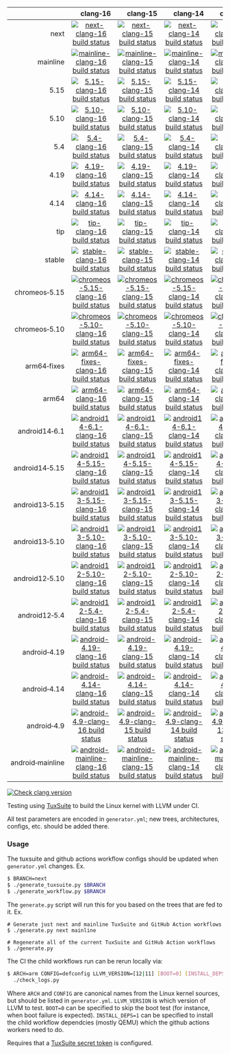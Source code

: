 |     | &nbsp;&nbsp;&nbsp;&nbsp;&nbsp;clang&#8209;16 | &nbsp;&nbsp;&nbsp;&nbsp;&nbsp;clang&#8209;15 | &nbsp;&nbsp;&nbsp;&nbsp;&nbsp;clang&#8209;14 | &nbsp;&nbsp;&nbsp;&nbsp;&nbsp;clang&#8209;13 | &nbsp;&nbsp;&nbsp;&nbsp;&nbsp;clang&#8209;12 | &nbsp;&nbsp;&nbsp;&nbsp;&nbsp;clang&#8209;11 | clang&#8209;android |
| ---: | :---: | :---: | :---: | :---: | :---: | :---: | :---: |
| next | [![next-clang-16 build status](https://github.com/clangbuiltlinux/continuous-integration2/actions/workflows/next-clang-16.yml/badge.svg)](https://github.com/clangbuiltlinux/continuous-integration2/actions/workflows/next-clang-16.yml) | [![next-clang-15 build status](https://github.com/clangbuiltlinux/continuous-integration2/actions/workflows/next-clang-15.yml/badge.svg)](https://github.com/clangbuiltlinux/continuous-integration2/actions/workflows/next-clang-15.yml) | [![next-clang-14 build status](https://github.com/clangbuiltlinux/continuous-integration2/actions/workflows/next-clang-14.yml/badge.svg)](https://github.com/clangbuiltlinux/continuous-integration2/actions/workflows/next-clang-14.yml) | [![next-clang-13 build status](https://github.com/clangbuiltlinux/continuous-integration2/actions/workflows/next-clang-13.yml/badge.svg)](https://github.com/clangbuiltlinux/continuous-integration2/actions/workflows/next-clang-13.yml) | [![next-clang-12 build status](https://github.com/clangbuiltlinux/continuous-integration2/actions/workflows/next-clang-12.yml/badge.svg)](https://github.com/clangbuiltlinux/continuous-integration2/actions/workflows/next-clang-12.yml) | [![next-clang-11 build status](https://github.com/clangbuiltlinux/continuous-integration2/actions/workflows/next-clang-11.yml/badge.svg)](https://github.com/clangbuiltlinux/continuous-integration2/actions/workflows/next-clang-11.yml) | [![next-clang-android build status](https://github.com/clangbuiltlinux/continuous-integration2/actions/workflows/next-clang-android.yml/badge.svg)](https://github.com/clangbuiltlinux/continuous-integration2/actions/workflows/next-clang-android.yml) |
| mainline | [![mainline-clang-16 build status](https://github.com/clangbuiltlinux/continuous-integration2/actions/workflows/mainline-clang-16.yml/badge.svg)](https://github.com/clangbuiltlinux/continuous-integration2/actions/workflows/mainline-clang-16.yml) | [![mainline-clang-15 build status](https://github.com/clangbuiltlinux/continuous-integration2/actions/workflows/mainline-clang-15.yml/badge.svg)](https://github.com/clangbuiltlinux/continuous-integration2/actions/workflows/mainline-clang-15.yml) | [![mainline-clang-14 build status](https://github.com/clangbuiltlinux/continuous-integration2/actions/workflows/mainline-clang-14.yml/badge.svg)](https://github.com/clangbuiltlinux/continuous-integration2/actions/workflows/mainline-clang-14.yml) | [![mainline-clang-13 build status](https://github.com/clangbuiltlinux/continuous-integration2/actions/workflows/mainline-clang-13.yml/badge.svg)](https://github.com/clangbuiltlinux/continuous-integration2/actions/workflows/mainline-clang-13.yml) | [![mainline-clang-12 build status](https://github.com/clangbuiltlinux/continuous-integration2/actions/workflows/mainline-clang-12.yml/badge.svg)](https://github.com/clangbuiltlinux/continuous-integration2/actions/workflows/mainline-clang-12.yml) | [![mainline-clang-11 build status](https://github.com/clangbuiltlinux/continuous-integration2/actions/workflows/mainline-clang-11.yml/badge.svg)](https://github.com/clangbuiltlinux/continuous-integration2/actions/workflows/mainline-clang-11.yml) |     |
| 5.15 | [![5.15-clang-16 build status](https://github.com/clangbuiltlinux/continuous-integration2/actions/workflows/5.15-clang-16.yml/badge.svg)](https://github.com/clangbuiltlinux/continuous-integration2/actions/workflows/5.15-clang-16.yml) | [![5.15-clang-15 build status](https://github.com/clangbuiltlinux/continuous-integration2/actions/workflows/5.15-clang-15.yml/badge.svg)](https://github.com/clangbuiltlinux/continuous-integration2/actions/workflows/5.15-clang-15.yml) | [![5.15-clang-14 build status](https://github.com/clangbuiltlinux/continuous-integration2/actions/workflows/5.15-clang-14.yml/badge.svg)](https://github.com/clangbuiltlinux/continuous-integration2/actions/workflows/5.15-clang-14.yml) | [![5.15-clang-13 build status](https://github.com/clangbuiltlinux/continuous-integration2/actions/workflows/5.15-clang-13.yml/badge.svg)](https://github.com/clangbuiltlinux/continuous-integration2/actions/workflows/5.15-clang-13.yml) | [![5.15-clang-12 build status](https://github.com/clangbuiltlinux/continuous-integration2/actions/workflows/5.15-clang-12.yml/badge.svg)](https://github.com/clangbuiltlinux/continuous-integration2/actions/workflows/5.15-clang-12.yml) | [![5.15-clang-11 build status](https://github.com/clangbuiltlinux/continuous-integration2/actions/workflows/5.15-clang-11.yml/badge.svg)](https://github.com/clangbuiltlinux/continuous-integration2/actions/workflows/5.15-clang-11.yml) |     |
| 5.10 | [![5.10-clang-16 build status](https://github.com/clangbuiltlinux/continuous-integration2/actions/workflows/5.10-clang-16.yml/badge.svg)](https://github.com/clangbuiltlinux/continuous-integration2/actions/workflows/5.10-clang-16.yml) | [![5.10-clang-15 build status](https://github.com/clangbuiltlinux/continuous-integration2/actions/workflows/5.10-clang-15.yml/badge.svg)](https://github.com/clangbuiltlinux/continuous-integration2/actions/workflows/5.10-clang-15.yml) | [![5.10-clang-14 build status](https://github.com/clangbuiltlinux/continuous-integration2/actions/workflows/5.10-clang-14.yml/badge.svg)](https://github.com/clangbuiltlinux/continuous-integration2/actions/workflows/5.10-clang-14.yml) | [![5.10-clang-13 build status](https://github.com/clangbuiltlinux/continuous-integration2/actions/workflows/5.10-clang-13.yml/badge.svg)](https://github.com/clangbuiltlinux/continuous-integration2/actions/workflows/5.10-clang-13.yml) | [![5.10-clang-12 build status](https://github.com/clangbuiltlinux/continuous-integration2/actions/workflows/5.10-clang-12.yml/badge.svg)](https://github.com/clangbuiltlinux/continuous-integration2/actions/workflows/5.10-clang-12.yml) | [![5.10-clang-11 build status](https://github.com/clangbuiltlinux/continuous-integration2/actions/workflows/5.10-clang-11.yml/badge.svg)](https://github.com/clangbuiltlinux/continuous-integration2/actions/workflows/5.10-clang-11.yml) |     |
| 5.4 | [![5.4-clang-16 build status](https://github.com/clangbuiltlinux/continuous-integration2/actions/workflows/5.4-clang-16.yml/badge.svg)](https://github.com/clangbuiltlinux/continuous-integration2/actions/workflows/5.4-clang-16.yml) | [![5.4-clang-15 build status](https://github.com/clangbuiltlinux/continuous-integration2/actions/workflows/5.4-clang-15.yml/badge.svg)](https://github.com/clangbuiltlinux/continuous-integration2/actions/workflows/5.4-clang-15.yml) | [![5.4-clang-14 build status](https://github.com/clangbuiltlinux/continuous-integration2/actions/workflows/5.4-clang-14.yml/badge.svg)](https://github.com/clangbuiltlinux/continuous-integration2/actions/workflows/5.4-clang-14.yml) | [![5.4-clang-13 build status](https://github.com/clangbuiltlinux/continuous-integration2/actions/workflows/5.4-clang-13.yml/badge.svg)](https://github.com/clangbuiltlinux/continuous-integration2/actions/workflows/5.4-clang-13.yml) |     |     |     |
| 4.19 | [![4.19-clang-16 build status](https://github.com/clangbuiltlinux/continuous-integration2/actions/workflows/4.19-clang-16.yml/badge.svg)](https://github.com/clangbuiltlinux/continuous-integration2/actions/workflows/4.19-clang-16.yml) | [![4.19-clang-15 build status](https://github.com/clangbuiltlinux/continuous-integration2/actions/workflows/4.19-clang-15.yml/badge.svg)](https://github.com/clangbuiltlinux/continuous-integration2/actions/workflows/4.19-clang-15.yml) | [![4.19-clang-14 build status](https://github.com/clangbuiltlinux/continuous-integration2/actions/workflows/4.19-clang-14.yml/badge.svg)](https://github.com/clangbuiltlinux/continuous-integration2/actions/workflows/4.19-clang-14.yml) | [![4.19-clang-13 build status](https://github.com/clangbuiltlinux/continuous-integration2/actions/workflows/4.19-clang-13.yml/badge.svg)](https://github.com/clangbuiltlinux/continuous-integration2/actions/workflows/4.19-clang-13.yml) |     |     |     |
| 4.14 | [![4.14-clang-16 build status](https://github.com/clangbuiltlinux/continuous-integration2/actions/workflows/4.14-clang-16.yml/badge.svg)](https://github.com/clangbuiltlinux/continuous-integration2/actions/workflows/4.14-clang-16.yml) | [![4.14-clang-15 build status](https://github.com/clangbuiltlinux/continuous-integration2/actions/workflows/4.14-clang-15.yml/badge.svg)](https://github.com/clangbuiltlinux/continuous-integration2/actions/workflows/4.14-clang-15.yml) | [![4.14-clang-14 build status](https://github.com/clangbuiltlinux/continuous-integration2/actions/workflows/4.14-clang-14.yml/badge.svg)](https://github.com/clangbuiltlinux/continuous-integration2/actions/workflows/4.14-clang-14.yml) | [![4.14-clang-13 build status](https://github.com/clangbuiltlinux/continuous-integration2/actions/workflows/4.14-clang-13.yml/badge.svg)](https://github.com/clangbuiltlinux/continuous-integration2/actions/workflows/4.14-clang-13.yml) |     |     |     |
| tip | [![tip-clang-16 build status](https://github.com/clangbuiltlinux/continuous-integration2/actions/workflows/tip-clang-16.yml/badge.svg)](https://github.com/clangbuiltlinux/continuous-integration2/actions/workflows/tip-clang-16.yml) | [![tip-clang-15 build status](https://github.com/clangbuiltlinux/continuous-integration2/actions/workflows/tip-clang-15.yml/badge.svg)](https://github.com/clangbuiltlinux/continuous-integration2/actions/workflows/tip-clang-15.yml) | [![tip-clang-14 build status](https://github.com/clangbuiltlinux/continuous-integration2/actions/workflows/tip-clang-14.yml/badge.svg)](https://github.com/clangbuiltlinux/continuous-integration2/actions/workflows/tip-clang-14.yml) | [![tip-clang-13 build status](https://github.com/clangbuiltlinux/continuous-integration2/actions/workflows/tip-clang-13.yml/badge.svg)](https://github.com/clangbuiltlinux/continuous-integration2/actions/workflows/tip-clang-13.yml) | [![tip-clang-12 build status](https://github.com/clangbuiltlinux/continuous-integration2/actions/workflows/tip-clang-12.yml/badge.svg)](https://github.com/clangbuiltlinux/continuous-integration2/actions/workflows/tip-clang-12.yml) | [![tip-clang-11 build status](https://github.com/clangbuiltlinux/continuous-integration2/actions/workflows/tip-clang-11.yml/badge.svg)](https://github.com/clangbuiltlinux/continuous-integration2/actions/workflows/tip-clang-11.yml) |     |
| stable | [![stable-clang-16 build status](https://github.com/clangbuiltlinux/continuous-integration2/actions/workflows/stable-clang-16.yml/badge.svg)](https://github.com/clangbuiltlinux/continuous-integration2/actions/workflows/stable-clang-16.yml) | [![stable-clang-15 build status](https://github.com/clangbuiltlinux/continuous-integration2/actions/workflows/stable-clang-15.yml/badge.svg)](https://github.com/clangbuiltlinux/continuous-integration2/actions/workflows/stable-clang-15.yml) | [![stable-clang-14 build status](https://github.com/clangbuiltlinux/continuous-integration2/actions/workflows/stable-clang-14.yml/badge.svg)](https://github.com/clangbuiltlinux/continuous-integration2/actions/workflows/stable-clang-14.yml) | [![stable-clang-13 build status](https://github.com/clangbuiltlinux/continuous-integration2/actions/workflows/stable-clang-13.yml/badge.svg)](https://github.com/clangbuiltlinux/continuous-integration2/actions/workflows/stable-clang-13.yml) | [![stable-clang-12 build status](https://github.com/clangbuiltlinux/continuous-integration2/actions/workflows/stable-clang-12.yml/badge.svg)](https://github.com/clangbuiltlinux/continuous-integration2/actions/workflows/stable-clang-12.yml) | [![stable-clang-11 build status](https://github.com/clangbuiltlinux/continuous-integration2/actions/workflows/stable-clang-11.yml/badge.svg)](https://github.com/clangbuiltlinux/continuous-integration2/actions/workflows/stable-clang-11.yml) |     |
| chromeos&#8209;5.15 | [![chromeos-5.15-clang-16 build status](https://github.com/clangbuiltlinux/continuous-integration2/actions/workflows/chromeos-5.15-clang-16.yml/badge.svg)](https://github.com/clangbuiltlinux/continuous-integration2/actions/workflows/chromeos-5.15-clang-16.yml) | [![chromeos-5.15-clang-15 build status](https://github.com/clangbuiltlinux/continuous-integration2/actions/workflows/chromeos-5.15-clang-15.yml/badge.svg)](https://github.com/clangbuiltlinux/continuous-integration2/actions/workflows/chromeos-5.15-clang-15.yml) | [![chromeos-5.15-clang-14 build status](https://github.com/clangbuiltlinux/continuous-integration2/actions/workflows/chromeos-5.15-clang-14.yml/badge.svg)](https://github.com/clangbuiltlinux/continuous-integration2/actions/workflows/chromeos-5.15-clang-14.yml) | [![chromeos-5.15-clang-13 build status](https://github.com/clangbuiltlinux/continuous-integration2/actions/workflows/chromeos-5.15-clang-13.yml/badge.svg)](https://github.com/clangbuiltlinux/continuous-integration2/actions/workflows/chromeos-5.15-clang-13.yml) | [![chromeos-5.15-clang-12 build status](https://github.com/clangbuiltlinux/continuous-integration2/actions/workflows/chromeos-5.15-clang-12.yml/badge.svg)](https://github.com/clangbuiltlinux/continuous-integration2/actions/workflows/chromeos-5.15-clang-12.yml) |     |     |
| chromeos&#8209;5.10 | [![chromeos-5.10-clang-16 build status](https://github.com/clangbuiltlinux/continuous-integration2/actions/workflows/chromeos-5.10-clang-16.yml/badge.svg)](https://github.com/clangbuiltlinux/continuous-integration2/actions/workflows/chromeos-5.10-clang-16.yml) | [![chromeos-5.10-clang-15 build status](https://github.com/clangbuiltlinux/continuous-integration2/actions/workflows/chromeos-5.10-clang-15.yml/badge.svg)](https://github.com/clangbuiltlinux/continuous-integration2/actions/workflows/chromeos-5.10-clang-15.yml) | [![chromeos-5.10-clang-14 build status](https://github.com/clangbuiltlinux/continuous-integration2/actions/workflows/chromeos-5.10-clang-14.yml/badge.svg)](https://github.com/clangbuiltlinux/continuous-integration2/actions/workflows/chromeos-5.10-clang-14.yml) | [![chromeos-5.10-clang-13 build status](https://github.com/clangbuiltlinux/continuous-integration2/actions/workflows/chromeos-5.10-clang-13.yml/badge.svg)](https://github.com/clangbuiltlinux/continuous-integration2/actions/workflows/chromeos-5.10-clang-13.yml) | [![chromeos-5.10-clang-12 build status](https://github.com/clangbuiltlinux/continuous-integration2/actions/workflows/chromeos-5.10-clang-12.yml/badge.svg)](https://github.com/clangbuiltlinux/continuous-integration2/actions/workflows/chromeos-5.10-clang-12.yml) |     |     |
| arm64&#8209;fixes | [![arm64-fixes-clang-16 build status](https://github.com/clangbuiltlinux/continuous-integration2/actions/workflows/arm64-fixes-clang-16.yml/badge.svg)](https://github.com/clangbuiltlinux/continuous-integration2/actions/workflows/arm64-fixes-clang-16.yml) | [![arm64-fixes-clang-15 build status](https://github.com/clangbuiltlinux/continuous-integration2/actions/workflows/arm64-fixes-clang-15.yml/badge.svg)](https://github.com/clangbuiltlinux/continuous-integration2/actions/workflows/arm64-fixes-clang-15.yml) | [![arm64-fixes-clang-14 build status](https://github.com/clangbuiltlinux/continuous-integration2/actions/workflows/arm64-fixes-clang-14.yml/badge.svg)](https://github.com/clangbuiltlinux/continuous-integration2/actions/workflows/arm64-fixes-clang-14.yml) | [![arm64-fixes-clang-13 build status](https://github.com/clangbuiltlinux/continuous-integration2/actions/workflows/arm64-fixes-clang-13.yml/badge.svg)](https://github.com/clangbuiltlinux/continuous-integration2/actions/workflows/arm64-fixes-clang-13.yml) | [![arm64-fixes-clang-12 build status](https://github.com/clangbuiltlinux/continuous-integration2/actions/workflows/arm64-fixes-clang-12.yml/badge.svg)](https://github.com/clangbuiltlinux/continuous-integration2/actions/workflows/arm64-fixes-clang-12.yml) | [![arm64-fixes-clang-11 build status](https://github.com/clangbuiltlinux/continuous-integration2/actions/workflows/arm64-fixes-clang-11.yml/badge.svg)](https://github.com/clangbuiltlinux/continuous-integration2/actions/workflows/arm64-fixes-clang-11.yml) |     |
| arm64 | [![arm64-clang-16 build status](https://github.com/clangbuiltlinux/continuous-integration2/actions/workflows/arm64-clang-16.yml/badge.svg)](https://github.com/clangbuiltlinux/continuous-integration2/actions/workflows/arm64-clang-16.yml) | [![arm64-clang-15 build status](https://github.com/clangbuiltlinux/continuous-integration2/actions/workflows/arm64-clang-15.yml/badge.svg)](https://github.com/clangbuiltlinux/continuous-integration2/actions/workflows/arm64-clang-15.yml) | [![arm64-clang-14 build status](https://github.com/clangbuiltlinux/continuous-integration2/actions/workflows/arm64-clang-14.yml/badge.svg)](https://github.com/clangbuiltlinux/continuous-integration2/actions/workflows/arm64-clang-14.yml) | [![arm64-clang-13 build status](https://github.com/clangbuiltlinux/continuous-integration2/actions/workflows/arm64-clang-13.yml/badge.svg)](https://github.com/clangbuiltlinux/continuous-integration2/actions/workflows/arm64-clang-13.yml) | [![arm64-clang-12 build status](https://github.com/clangbuiltlinux/continuous-integration2/actions/workflows/arm64-clang-12.yml/badge.svg)](https://github.com/clangbuiltlinux/continuous-integration2/actions/workflows/arm64-clang-12.yml) | [![arm64-clang-11 build status](https://github.com/clangbuiltlinux/continuous-integration2/actions/workflows/arm64-clang-11.yml/badge.svg)](https://github.com/clangbuiltlinux/continuous-integration2/actions/workflows/arm64-clang-11.yml) |     |
| android14&#8209;6.1 | [![android14-6.1-clang-16 build status](https://github.com/clangbuiltlinux/continuous-integration2/actions/workflows/android14-6.1-clang-16.yml/badge.svg)](https://github.com/clangbuiltlinux/continuous-integration2/actions/workflows/android14-6.1-clang-16.yml) | [![android14-6.1-clang-15 build status](https://github.com/clangbuiltlinux/continuous-integration2/actions/workflows/android14-6.1-clang-15.yml/badge.svg)](https://github.com/clangbuiltlinux/continuous-integration2/actions/workflows/android14-6.1-clang-15.yml) | [![android14-6.1-clang-14 build status](https://github.com/clangbuiltlinux/continuous-integration2/actions/workflows/android14-6.1-clang-14.yml/badge.svg)](https://github.com/clangbuiltlinux/continuous-integration2/actions/workflows/android14-6.1-clang-14.yml) | [![android14-6.1-clang-13 build status](https://github.com/clangbuiltlinux/continuous-integration2/actions/workflows/android14-6.1-clang-13.yml/badge.svg)](https://github.com/clangbuiltlinux/continuous-integration2/actions/workflows/android14-6.1-clang-13.yml) | [![android14-6.1-clang-12 build status](https://github.com/clangbuiltlinux/continuous-integration2/actions/workflows/android14-6.1-clang-12.yml/badge.svg)](https://github.com/clangbuiltlinux/continuous-integration2/actions/workflows/android14-6.1-clang-12.yml) |     |     |
| android14&#8209;5.15 | [![android14-5.15-clang-16 build status](https://github.com/clangbuiltlinux/continuous-integration2/actions/workflows/android14-5.15-clang-16.yml/badge.svg)](https://github.com/clangbuiltlinux/continuous-integration2/actions/workflows/android14-5.15-clang-16.yml) | [![android14-5.15-clang-15 build status](https://github.com/clangbuiltlinux/continuous-integration2/actions/workflows/android14-5.15-clang-15.yml/badge.svg)](https://github.com/clangbuiltlinux/continuous-integration2/actions/workflows/android14-5.15-clang-15.yml) | [![android14-5.15-clang-14 build status](https://github.com/clangbuiltlinux/continuous-integration2/actions/workflows/android14-5.15-clang-14.yml/badge.svg)](https://github.com/clangbuiltlinux/continuous-integration2/actions/workflows/android14-5.15-clang-14.yml) | [![android14-5.15-clang-13 build status](https://github.com/clangbuiltlinux/continuous-integration2/actions/workflows/android14-5.15-clang-13.yml/badge.svg)](https://github.com/clangbuiltlinux/continuous-integration2/actions/workflows/android14-5.15-clang-13.yml) | [![android14-5.15-clang-12 build status](https://github.com/clangbuiltlinux/continuous-integration2/actions/workflows/android14-5.15-clang-12.yml/badge.svg)](https://github.com/clangbuiltlinux/continuous-integration2/actions/workflows/android14-5.15-clang-12.yml) |     | [![android14-5.15-clang-android build status](https://github.com/clangbuiltlinux/continuous-integration2/actions/workflows/android14-5.15-clang-android.yml/badge.svg)](https://github.com/clangbuiltlinux/continuous-integration2/actions/workflows/android14-5.15-clang-android.yml) |
| android13&#8209;5.15 | [![android13-5.15-clang-16 build status](https://github.com/clangbuiltlinux/continuous-integration2/actions/workflows/android13-5.15-clang-16.yml/badge.svg)](https://github.com/clangbuiltlinux/continuous-integration2/actions/workflows/android13-5.15-clang-16.yml) | [![android13-5.15-clang-15 build status](https://github.com/clangbuiltlinux/continuous-integration2/actions/workflows/android13-5.15-clang-15.yml/badge.svg)](https://github.com/clangbuiltlinux/continuous-integration2/actions/workflows/android13-5.15-clang-15.yml) | [![android13-5.15-clang-14 build status](https://github.com/clangbuiltlinux/continuous-integration2/actions/workflows/android13-5.15-clang-14.yml/badge.svg)](https://github.com/clangbuiltlinux/continuous-integration2/actions/workflows/android13-5.15-clang-14.yml) | [![android13-5.15-clang-13 build status](https://github.com/clangbuiltlinux/continuous-integration2/actions/workflows/android13-5.15-clang-13.yml/badge.svg)](https://github.com/clangbuiltlinux/continuous-integration2/actions/workflows/android13-5.15-clang-13.yml) | [![android13-5.15-clang-12 build status](https://github.com/clangbuiltlinux/continuous-integration2/actions/workflows/android13-5.15-clang-12.yml/badge.svg)](https://github.com/clangbuiltlinux/continuous-integration2/actions/workflows/android13-5.15-clang-12.yml) |     | [![android13-5.15-clang-android build status](https://github.com/clangbuiltlinux/continuous-integration2/actions/workflows/android13-5.15-clang-android.yml/badge.svg)](https://github.com/clangbuiltlinux/continuous-integration2/actions/workflows/android13-5.15-clang-android.yml) |
| android13&#8209;5.10 | [![android13-5.10-clang-16 build status](https://github.com/clangbuiltlinux/continuous-integration2/actions/workflows/android13-5.10-clang-16.yml/badge.svg)](https://github.com/clangbuiltlinux/continuous-integration2/actions/workflows/android13-5.10-clang-16.yml) | [![android13-5.10-clang-15 build status](https://github.com/clangbuiltlinux/continuous-integration2/actions/workflows/android13-5.10-clang-15.yml/badge.svg)](https://github.com/clangbuiltlinux/continuous-integration2/actions/workflows/android13-5.10-clang-15.yml) | [![android13-5.10-clang-14 build status](https://github.com/clangbuiltlinux/continuous-integration2/actions/workflows/android13-5.10-clang-14.yml/badge.svg)](https://github.com/clangbuiltlinux/continuous-integration2/actions/workflows/android13-5.10-clang-14.yml) | [![android13-5.10-clang-13 build status](https://github.com/clangbuiltlinux/continuous-integration2/actions/workflows/android13-5.10-clang-13.yml/badge.svg)](https://github.com/clangbuiltlinux/continuous-integration2/actions/workflows/android13-5.10-clang-13.yml) | [![android13-5.10-clang-12 build status](https://github.com/clangbuiltlinux/continuous-integration2/actions/workflows/android13-5.10-clang-12.yml/badge.svg)](https://github.com/clangbuiltlinux/continuous-integration2/actions/workflows/android13-5.10-clang-12.yml) |     | [![android13-5.10-clang-android build status](https://github.com/clangbuiltlinux/continuous-integration2/actions/workflows/android13-5.10-clang-android.yml/badge.svg)](https://github.com/clangbuiltlinux/continuous-integration2/actions/workflows/android13-5.10-clang-android.yml) |
| android12&#8209;5.10 | [![android12-5.10-clang-16 build status](https://github.com/clangbuiltlinux/continuous-integration2/actions/workflows/android12-5.10-clang-16.yml/badge.svg)](https://github.com/clangbuiltlinux/continuous-integration2/actions/workflows/android12-5.10-clang-16.yml) | [![android12-5.10-clang-15 build status](https://github.com/clangbuiltlinux/continuous-integration2/actions/workflows/android12-5.10-clang-15.yml/badge.svg)](https://github.com/clangbuiltlinux/continuous-integration2/actions/workflows/android12-5.10-clang-15.yml) | [![android12-5.10-clang-14 build status](https://github.com/clangbuiltlinux/continuous-integration2/actions/workflows/android12-5.10-clang-14.yml/badge.svg)](https://github.com/clangbuiltlinux/continuous-integration2/actions/workflows/android12-5.10-clang-14.yml) | [![android12-5.10-clang-13 build status](https://github.com/clangbuiltlinux/continuous-integration2/actions/workflows/android12-5.10-clang-13.yml/badge.svg)](https://github.com/clangbuiltlinux/continuous-integration2/actions/workflows/android12-5.10-clang-13.yml) | [![android12-5.10-clang-12 build status](https://github.com/clangbuiltlinux/continuous-integration2/actions/workflows/android12-5.10-clang-12.yml/badge.svg)](https://github.com/clangbuiltlinux/continuous-integration2/actions/workflows/android12-5.10-clang-12.yml) |     | [![android12-5.10-clang-android build status](https://github.com/clangbuiltlinux/continuous-integration2/actions/workflows/android12-5.10-clang-android.yml/badge.svg)](https://github.com/clangbuiltlinux/continuous-integration2/actions/workflows/android12-5.10-clang-android.yml) |
| android12&#8209;5.4 | [![android12-5.4-clang-16 build status](https://github.com/clangbuiltlinux/continuous-integration2/actions/workflows/android12-5.4-clang-16.yml/badge.svg)](https://github.com/clangbuiltlinux/continuous-integration2/actions/workflows/android12-5.4-clang-16.yml) | [![android12-5.4-clang-15 build status](https://github.com/clangbuiltlinux/continuous-integration2/actions/workflows/android12-5.4-clang-15.yml/badge.svg)](https://github.com/clangbuiltlinux/continuous-integration2/actions/workflows/android12-5.4-clang-15.yml) | [![android12-5.4-clang-14 build status](https://github.com/clangbuiltlinux/continuous-integration2/actions/workflows/android12-5.4-clang-14.yml/badge.svg)](https://github.com/clangbuiltlinux/continuous-integration2/actions/workflows/android12-5.4-clang-14.yml) | [![android12-5.4-clang-13 build status](https://github.com/clangbuiltlinux/continuous-integration2/actions/workflows/android12-5.4-clang-13.yml/badge.svg)](https://github.com/clangbuiltlinux/continuous-integration2/actions/workflows/android12-5.4-clang-13.yml) | [![android12-5.4-clang-12 build status](https://github.com/clangbuiltlinux/continuous-integration2/actions/workflows/android12-5.4-clang-12.yml/badge.svg)](https://github.com/clangbuiltlinux/continuous-integration2/actions/workflows/android12-5.4-clang-12.yml) |     | [![android12-5.4-clang-android build status](https://github.com/clangbuiltlinux/continuous-integration2/actions/workflows/android12-5.4-clang-android.yml/badge.svg)](https://github.com/clangbuiltlinux/continuous-integration2/actions/workflows/android12-5.4-clang-android.yml) |
| android&#8209;4.19 | [![android-4.19-clang-16 build status](https://github.com/clangbuiltlinux/continuous-integration2/actions/workflows/android-4.19-clang-16.yml/badge.svg)](https://github.com/clangbuiltlinux/continuous-integration2/actions/workflows/android-4.19-clang-16.yml) | [![android-4.19-clang-15 build status](https://github.com/clangbuiltlinux/continuous-integration2/actions/workflows/android-4.19-clang-15.yml/badge.svg)](https://github.com/clangbuiltlinux/continuous-integration2/actions/workflows/android-4.19-clang-15.yml) | [![android-4.19-clang-14 build status](https://github.com/clangbuiltlinux/continuous-integration2/actions/workflows/android-4.19-clang-14.yml/badge.svg)](https://github.com/clangbuiltlinux/continuous-integration2/actions/workflows/android-4.19-clang-14.yml) | [![android-4.19-clang-13 build status](https://github.com/clangbuiltlinux/continuous-integration2/actions/workflows/android-4.19-clang-13.yml/badge.svg)](https://github.com/clangbuiltlinux/continuous-integration2/actions/workflows/android-4.19-clang-13.yml) | [![android-4.19-clang-12 build status](https://github.com/clangbuiltlinux/continuous-integration2/actions/workflows/android-4.19-clang-12.yml/badge.svg)](https://github.com/clangbuiltlinux/continuous-integration2/actions/workflows/android-4.19-clang-12.yml) |     | [![android-4.19-clang-android build status](https://github.com/clangbuiltlinux/continuous-integration2/actions/workflows/android-4.19-clang-android.yml/badge.svg)](https://github.com/clangbuiltlinux/continuous-integration2/actions/workflows/android-4.19-clang-android.yml) |
| android&#8209;4.14 | [![android-4.14-clang-16 build status](https://github.com/clangbuiltlinux/continuous-integration2/actions/workflows/android-4.14-clang-16.yml/badge.svg)](https://github.com/clangbuiltlinux/continuous-integration2/actions/workflows/android-4.14-clang-16.yml) | [![android-4.14-clang-15 build status](https://github.com/clangbuiltlinux/continuous-integration2/actions/workflows/android-4.14-clang-15.yml/badge.svg)](https://github.com/clangbuiltlinux/continuous-integration2/actions/workflows/android-4.14-clang-15.yml) | [![android-4.14-clang-14 build status](https://github.com/clangbuiltlinux/continuous-integration2/actions/workflows/android-4.14-clang-14.yml/badge.svg)](https://github.com/clangbuiltlinux/continuous-integration2/actions/workflows/android-4.14-clang-14.yml) | [![android-4.14-clang-13 build status](https://github.com/clangbuiltlinux/continuous-integration2/actions/workflows/android-4.14-clang-13.yml/badge.svg)](https://github.com/clangbuiltlinux/continuous-integration2/actions/workflows/android-4.14-clang-13.yml) | [![android-4.14-clang-12 build status](https://github.com/clangbuiltlinux/continuous-integration2/actions/workflows/android-4.14-clang-12.yml/badge.svg)](https://github.com/clangbuiltlinux/continuous-integration2/actions/workflows/android-4.14-clang-12.yml) |     | [![android-4.14-clang-android build status](https://github.com/clangbuiltlinux/continuous-integration2/actions/workflows/android-4.14-clang-android.yml/badge.svg)](https://github.com/clangbuiltlinux/continuous-integration2/actions/workflows/android-4.14-clang-android.yml) |
| android&#8209;4.9 | [![android-4.9-clang-16 build status](https://github.com/clangbuiltlinux/continuous-integration2/actions/workflows/android-4.9-clang-16.yml/badge.svg)](https://github.com/clangbuiltlinux/continuous-integration2/actions/workflows/android-4.9-clang-16.yml) | [![android-4.9-clang-15 build status](https://github.com/clangbuiltlinux/continuous-integration2/actions/workflows/android-4.9-clang-15.yml/badge.svg)](https://github.com/clangbuiltlinux/continuous-integration2/actions/workflows/android-4.9-clang-15.yml) | [![android-4.9-clang-14 build status](https://github.com/clangbuiltlinux/continuous-integration2/actions/workflows/android-4.9-clang-14.yml/badge.svg)](https://github.com/clangbuiltlinux/continuous-integration2/actions/workflows/android-4.9-clang-14.yml) | [![android-4.9-clang-13 build status](https://github.com/clangbuiltlinux/continuous-integration2/actions/workflows/android-4.9-clang-13.yml/badge.svg)](https://github.com/clangbuiltlinux/continuous-integration2/actions/workflows/android-4.9-clang-13.yml) | [![android-4.9-clang-12 build status](https://github.com/clangbuiltlinux/continuous-integration2/actions/workflows/android-4.9-clang-12.yml/badge.svg)](https://github.com/clangbuiltlinux/continuous-integration2/actions/workflows/android-4.9-clang-12.yml) |     | [![android-4.9-clang-android build status](https://github.com/clangbuiltlinux/continuous-integration2/actions/workflows/android-4.9-clang-android.yml/badge.svg)](https://github.com/clangbuiltlinux/continuous-integration2/actions/workflows/android-4.9-clang-android.yml) |
| android&#8209;mainline | [![android-mainline-clang-16 build status](https://github.com/clangbuiltlinux/continuous-integration2/actions/workflows/android-mainline-clang-16.yml/badge.svg)](https://github.com/clangbuiltlinux/continuous-integration2/actions/workflows/android-mainline-clang-16.yml) | [![android-mainline-clang-15 build status](https://github.com/clangbuiltlinux/continuous-integration2/actions/workflows/android-mainline-clang-15.yml/badge.svg)](https://github.com/clangbuiltlinux/continuous-integration2/actions/workflows/android-mainline-clang-15.yml) | [![android-mainline-clang-14 build status](https://github.com/clangbuiltlinux/continuous-integration2/actions/workflows/android-mainline-clang-14.yml/badge.svg)](https://github.com/clangbuiltlinux/continuous-integration2/actions/workflows/android-mainline-clang-14.yml) | [![android-mainline-clang-13 build status](https://github.com/clangbuiltlinux/continuous-integration2/actions/workflows/android-mainline-clang-13.yml/badge.svg)](https://github.com/clangbuiltlinux/continuous-integration2/actions/workflows/android-mainline-clang-13.yml) | [![android-mainline-clang-12 build status](https://github.com/clangbuiltlinux/continuous-integration2/actions/workflows/android-mainline-clang-12.yml/badge.svg)](https://github.com/clangbuiltlinux/continuous-integration2/actions/workflows/android-mainline-clang-12.yml) |     | [![android-mainline-clang-android build status](https://github.com/clangbuiltlinux/continuous-integration2/actions/workflows/android-mainline-clang-android.yml/badge.svg)](https://github.com/clangbuiltlinux/continuous-integration2/actions/workflows/android-mainline-clang-android.yml) |

[![Check clang version](https://github.com/clangbuiltlinux/continuous-integration2/actions/workflows/clang-version.yml/badge.svg)](https://github.com/clangbuiltlinux/continuous-integration2/actions/workflows/clang-version.yml)


Testing using [TuxSuite](https://gitlab.com/Linaro/tuxsuite) to build the Linux
kernel with LLVM under CI.

All test parameters are encoded in `generator.yml`; new trees, architectures,
configs, etc. should be added there.

### Usage

The tuxsuite and github actions workflow configs should be updated when
`generator.yml` changes. Ex.
```sh
$ BRANCH=next
$ ./generate_tuxsuite.py $BRANCH
$ ./generate_workflow.py $BRANCH
```

The `generate.py` script will run this for you based on the trees that are fed
to it. Ex.

```
# Generate just next and mainline TuxSuite and GitHub Action workflows
$ ./generate.py next mainline

# Regenerate all of the current TuxSuite and GitHub Action workflows
$ ./generate.py
```

The CI the child workflows run can be rerun locally via:
```sh
$ ARCH=arm CONFIG=defconfig LLVM_VERSION=[12|11] [BOOT=0] [INSTALL_DEPS=1] \
  ./check_logs.py
```

Where `ARCH` and `CONFIG` are canonical names from the Linux kernel sources,
but should be listed in `generator.yml`.  `LLVM_VERSION` is which version of
LLVM to test.  `BOOT=0` can be specified to skip the boot test (for instance,
when boot failure is expected). `INSTALL_DEPS=1` can be specified to install
the child workflow dependcies (mostly QEMU) which the github actions workers
need to do.

Requires that a
[TuxSuite secret token](https://gitlab.com/Linaro/tuxsuite#setup-config) is
configured.
